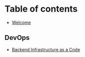 # Table of contents

* [Welcome](README.md)

## DevOps

* [Backend Infrastructure as a Code](devops/iaac-backend.md)

